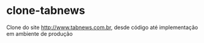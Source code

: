 # clone-tabnews

Clone do site http://www.tabnews.com.br, desde código até implementação em ambiente de produção

